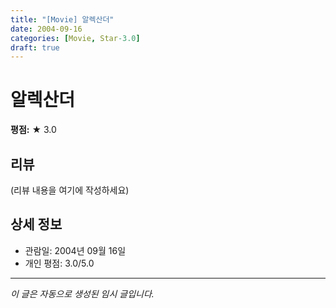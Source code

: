 ```yaml
---
title: "[Movie] 알렉산더"
date: 2004-09-16
categories: [Movie, Star-3.0]
draft: true
---
```


# 알렉산더

**평점:** ★ 3.0

## 리뷰

(리뷰 내용을 여기에 작성하세요)

## 상세 정보

- 관람일: 2004년 09월 16일
- 개인 평점: 3.0/5.0

---

*이 글은 자동으로 생성된 임시 글입니다.*
